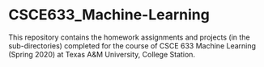 # CSCE633_Machine-Learning

This repository contains the homework assignments and projects (in the sub-directories) completed for the course of CSCE 633 Machine Learning (Spring 2020) at Texas A&M University, College Station.
